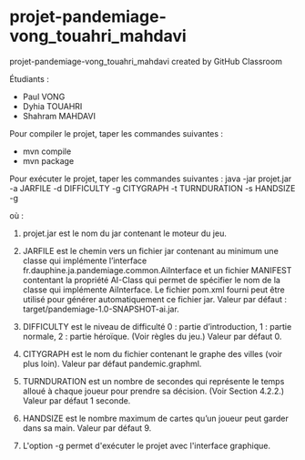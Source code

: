 # projet-pandemiage-vong_touahri_mahdavi
projet-pandemiage-vong_touahri_mahdavi created by GitHub Classroom

Étudiants : 
- Paul VONG
- Dyhia TOUAHRI
- Shahram MAHDAVI

Pour compiler le projet, taper les commandes suivantes :
- mvn compile
- mvn package

Pour exécuter le projet, taper les commandes suivantes :
java -jar projet.jar -a JARFILE -d DIFFICULTY -g CITYGRAPH -t TURNDURATION -s HANDSIZE -g

où :

1. projet.jar est le nom du jar contenant le moteur du jeu.

2. JARFILE est le chemin vers un fichier jar contenant au minimum une classe qui implémente l’interface fr.dauphine.ja.pandemiage.common.AiInterface et un fichier MANIFEST contentant la propriété AI-Class qui permet de spécifier le nom de la classe qui implémente AiInterface. Le fichier pom.xml fourni peut être utilisé pour générer automatiquement ce fichier jar. Valeur par défaut : target/pandemiage-1.0-SNAPSHOT-ai.jar.

3. DIFFICULTY est le niveau de difficulté 0 : partie d’introduction, 1 : partie normale, 2 : partie héroïque. (Voir règles du jeu.) Valeur par défaut 0.

4. CITYGRAPH est le nom du fichier contenant le graphe des villes (voir plus loin). Valeur par défaut pandemic.graphml.

5. TURNDURATION est un nombre de secondes qui représente le temps alloué à chaque joueur pour prendre sa décision. (Voir Section 
4.2.2.) Valeur par défaut 1 seconde.

6. HANDSIZE est le nombre maximum de cartes qu’un joueur peut garder dans sa main. Valeur par défaut 9.

7. L'option -g permet d'exécuter le projet avec l'interface graphique.
